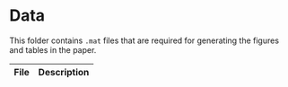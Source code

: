 # Data

This folder contains `.mat` files that are required for generating the figures and tables in the paper.

File            | Description
-----           |------------